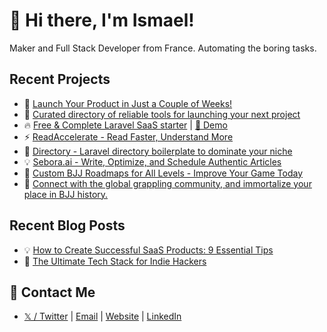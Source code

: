 # 👋 Hi there, I'm Ismael!
Maker and Full Stack Developer from France. Automating the boring tasks.

##  Recent Projects
- 🚀 [Launch Your Product in Just a Couple of Weeks!](https://mvpable.com)
- 💼 [Curated directory of reliable tools for launching your next project](https://mvpable.com/tools)
- 🔥 [Free & Complete Laravel SaaS starter](https://github.com/ismaelfi/mvpable) | [👀 Demo](https://saaskit.mvpable.com)
-  ⚡ [ReadAccelerate - Read Faster, Understand More](https://readaccelerate.com)
- 💼 [Directory - Laravel directory boilerplate to dominate your niche](https://directory.mvpable.com)
- 💡 [Sebora.ai - Write, Optimize, and Schedule Authentic Articles](https://sebora.ai)
- 🥋 [Custom BJJ Roadmaps for All Levels - Improve Your Game Today](https://bjjroadmaps.com)
- 🎨 [Connect with the global grappling community, and immortalize your place in BJJ history.](https://bjjwall.com)

##  Recent Blog Posts
- 💡 [How to Create Successful SaaS Products: 9 Essential Tips](https://isma.fi/how-to-create-successful-saas-products-9-essential-tips)
- 🚀 [The Ultimate Tech Stack for Indie Hackers](https://isma.fi/from-telecom-to-tech-my-journey-to-building-saas-products-with-the-tall-stack)

## 🤙 Contact Me
- [𝕏 / Twitter](https://x.com/ismael_fi)  | [Email](mailto:hello@isma.fi) | [Website](https://mvpable.com) | [LinkedIn](https://linkedin.com/in/ismaelfi)
